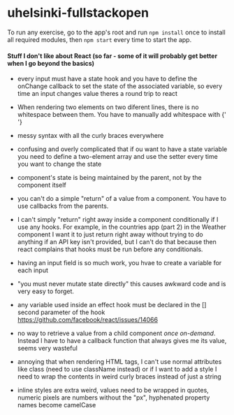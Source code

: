 # uhelsinki-fullstackopen

To run any exercise, go to the app's root and run `npm install` once to install all required modules, then `npm start` every time to start the app.

#### Stuff I don't like about React (so far - some of it will probably get better when I go beyond the basics)

- every input must have a state hook and you have to define the onChange callback to set the state of the associated 
variable, so every time an input changes value theres a round trip to react

- When rendering two elements on two diferent lines, there is no whitespace between them. You have to manually add whitespace with {' '}

- messy syntax with all the curly braces everywhere

- confusing and overly complicated that if ou want to have a state variable you need to define a two-element array and use the setter every time you want to change the state

- component's state is being maintained by the parent, not by the component itself

- you can't do a simple "return" of a value from a component. You have to use callbacks from the parents.

- I can't simply "return" right away inside a component conditionally if I use any hooks. For example, in the countries app (part 2) in the Weather component I want it to just return right away without trying to do anything if an API key isn't provided, but I can't do that because then react complains that hooks must be run before any conditionals.

- having an input field is so much work, you hvae to create a variable for each input

- "you must never mutate state directly" this causes awkward code and is very easy to forget.

- any variable used inside an effect hook must be declared in the [] second parameter of the hook https://github.com/facebook/react/issues/14066

- no way to retrieve a value from a child component *once on-demand*. Instead I have to have a callback function that always gives me its value, seems very wasteful

- annoying that when rendering HTML tags, I can't use normal attributes like class (need to use className instead) or if I want to add a style I need to wrap the contents in weird curly braces instead of just a string

- inline styles are extra weird, values need to be wrapped in quotes, numeric pixels are numbers without the "px", hyphenated property names become camelCase

